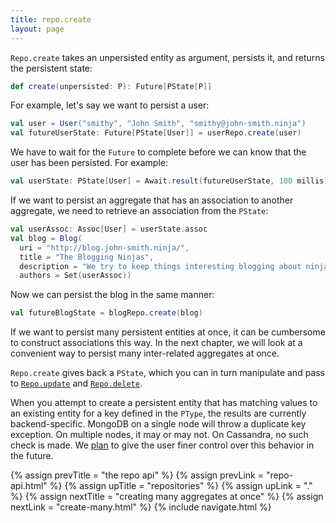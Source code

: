 ```yaml
---
title: repo.create
layout: page
---
```


`Repo.create` takes an unpersisted entity as argument, persists it,
and returns the persistent state:

```scala
def create(unpersisted: P): Future[PState[P]]
```

For example, let's say we want to persist a user:

```scala
val user = User("smithy", "John Smith", "smithy@john-smith.ninja")
val futureUserState: Future[PState[User]] = userRepo.create(user)
```

We have to wait for the `Future` to complete before we can know that
the user has been persisted. For example:

```scala
val userState: PState[User] = Await.result(futureUserState, 100 millis)
```

If we want to persist an aggregate that has an association to another
aggregate, we need to retrieve an association from the `PState`:

```scala
val userAssoc: Assoc[User] = userState.assoc
val blog = Blog(
  uri = "http://blog.john-smith.ninja/",
  title = "The Blogging Ninjas",
  description = "We try to keep things interesting blogging about ninjas.",
  authors = Set(userAssoc))
```

Now we can persist the blog in the same manner:

```scala
val futureBlogState = blogRepo.create(blog)
```

If we want to persist many persistent entities at once, it can be
cumbersome to construct associations this way. In the next chapter, we
will look at a convenient way to persist many inter-related aggregates
at once.

`Repo.create` gives back a `PState`, which you can in turn manipulate
and pass to [`Repo.update`](repo-update.html) and
[`Repo.delete`](repo-delete.html).

When you attempt to create a persistent entity that has matching
values to an existing entity for a key defined in the `PType`, the
results are currently backend-specific. MongoDB on a single node will
throw a duplicate key exception. On multiple nodes, it may or may
not. On Cassandra, no such check is made. We
[plan](https://www.pivotaltracker.com/story/show/107958610) to give
the user finer control over this behavior in the future.

{% assign prevTitle = "the repo api" %}
{% assign prevLink = "repo-api.html" %}
{% assign upTitle = "repositories" %}
{% assign upLink = "." %}
{% assign nextTitle = "creating many aggregates at once" %}
{% assign nextLink = "create-many.html" %}
{% include navigate.html %}
